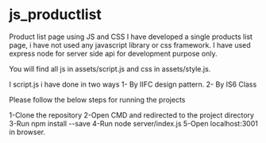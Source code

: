 # js_productlist
Product list page using JS and CSS
I have developed a single products list page, i have not used any javascript library or css framework. I have used express node for server side api for development purpose only.

You will find all js in assets/script.js and css in assets/style.js. 

I script.js i have done in two ways 
1- By IIFC design pattern.
2- By IS6 Class  

Please follow the below steps for running the projects


1-Clone the repository
2-Open CMD and redirected to the project directory
3-Run npm install --save <!-- This will install express -->
4-Run node server/index.js
5-Open localhost:3001 in browser.